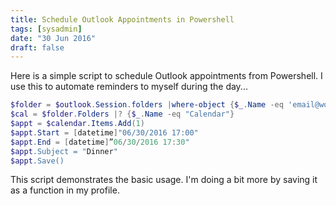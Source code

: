 ```yaml
---
title: Schedule Outlook Appointments in Powershell
tags: [sysadmin]
date: "30 Jun 2016"
draft: false
---
```


Here is a simple script to schedule Outlook appointments from Powershell. I use this to automate reminders to myself during the day...

```powershell
$folder = $outlook.Session.folders |where-object {$_.Name -eq 'email@work.com'}
$cal = $folder.Folders |? {$_.Name -eq "Calendar"}
$appt = $calendar.Items.Add(1)
$appt.Start = [datetime]"06/30/2016 17:00"
$appt.End = [datetime]”06/30/2016 17:30"
$appt.Subject = "Dinner"
$appt.Save()
```

This script demonstrates the basic usage. I'm doing a bit more by saving it as a function in my profile. 